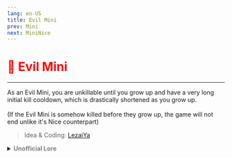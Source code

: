 ```yaml
---
lang: en-US
title: Evil Mini
prev: Mini
next: MiniNice
---
```


# <font color=red>🐁 <b>Evil Mini</b></font> <Badge text="Basic" type="tip" vertical="middle"/>
---

As an Evil Mini, you are unkillable until you grow up and have a very long initial kill cooldown, which is drastically shortened as you grow up.<br><br>
(If the Evil Mini is somehow killed before they grow up, the game will not end unlike it's Nice counterpart)

> Idea & Coding: [LezaiYa](#)

<details>
<summary><b><font color=gray>Unofficial Lore</font></b></summary>

Placeholder: This role is a ROLE OH EM GOSH
> Submitted by: Member
</details>